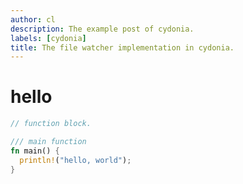 ```yaml
---
author: cl
description: The example post of cydonia.
labels: [cydonia]
title: The file watcher implementation in cydonia.
---
```


# hello

```rust
// function block.

/// main function
fn main() {
  println!("hello, world");
}
```
